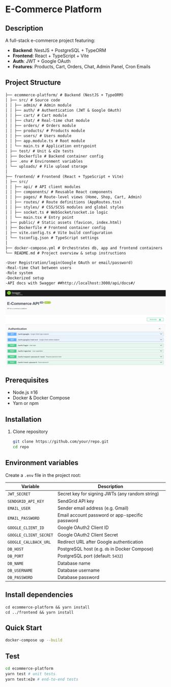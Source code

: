 # E-Commerce Platform

## Description

A full-stack e-commerce project featuring:

- **Backend**: NestJS + PostgreSQL + TypeORM
- **Frontend**: React + TypeScript + Vite
- **Auth**: JWT + Google OAuth
- **Features**: Products, Cart, Orders, Chat, Admin Panel, Cron Emails

## Project Structure

```
├── ecommerce-platform/ # Backend (NestJS + TypeORM)
│ ├── src/ # Source code
│ │ ├── admin/ # Admin module
│ │ ├── auth/ # Authentication (JWT & Google OAuth)
│ │ ├── cart/ # Cart module
│ │ ├── chat/ # Real-time chat module
│ │ ├── orders/ # Orders module
│ │ ├── products/ # Products module
│ │ ├── users/ # Users module
│ │ ├── app.module.ts # Root module
│ │ └── main.ts # Application entrypoint
│ ├── test/ # Unit & e2e tests
│ ├── Dockerfile # Backend container config
│ ├── .env # Environment variables
│ └── uploads/ # File upload storage
│
├── frontend/ # Frontend (React + TypeScript + Vite)
│ ├── src/
│ │ ├── api/ # API client modules
│ │ ├── components/ # Reusable React components
│ │ ├── pages/ # Route-level views (Home, Shop, Cart, Admin)
│ │ ├── routes/ # Route definitions (AppRoutes.tsx)
│ │ ├── styles/ # CSS/SCSS modules and global styles
│ │ ├── socket.ts # WebSocket/socket.io logic
│ │ └── main.tsx # Entry point
│ ├── public/ # Static assets (favicon, index.html)
│ ├── Dockerfile # Frontend container config
│ ├── vite.config.ts # Vite build configuration
│ └── tsconfig.json # TypeScript settings
│
├── docker-compose.yml # Orchestrates db, app and frontend containers
└── README.md # Project overview & setup instructions
```

```
-User Registration/login(Google OAuth or email/password)
-Real-time Chat between users
-Role system
-Dockerized setup
-API docs with Swagger ##http://localhost:3000/api/docs#/
```

![alt text](./ecommerce-platform//uploads/swagger-doc.png)

## Prerequisites

- Node.js ≥16
- Docker & Docker Compose
- Yarn or npm

## Installation

1. Clone repository
   ```bash
   git clone https://github.com/your/repo.git
   cd repo
   ```

## Environment variables

Create a `.env` file in the project root:

| Variable               | Description                                     |
| ---------------------- | ----------------------------------------------- |
| `JWT_SECRET`           | Secret key for signing JWTs (any random string) |
| `SENDGRID_API_KEY`     | SendGrid API key                                |
| `EMAIL_USER`           | Sender email address (e.g. Gmail)               |
| `EMAIL_PASSWORD`       | Email account password or app-specific password |
| `GOOGLE_CLIENT_ID`     | Google OAuth2 Client ID                         |
| `GOOGLE_CLIENT_SECRET` | Google OAuth2 Client Secret                     |
| `GOOGLE_CALLBACK_URL`  | Redirect URL after Google authentication        |
| `DB_HOST`              | PostgreSQL host (e.g. `db` in Docker Compose)   |
| `DB_PORT`              | PostgreSQL port (default: `5432`)               |
| `DB_NAME`              | Database name                                   |
| `DB_USERNAME`          | Database username                               |
| `DB_PASSWORD`          | Database password                               |

## Install dependencies

```
cd ecommerce-platform && yarn install
cd ../frontend && yarn install
```

## Quick Start

```bash
docker-compose up --build
```

## Test

```bash
cd ecommerce-platform
yarn test # unit tests
yarn test:e2e # end-to-end tests
```
